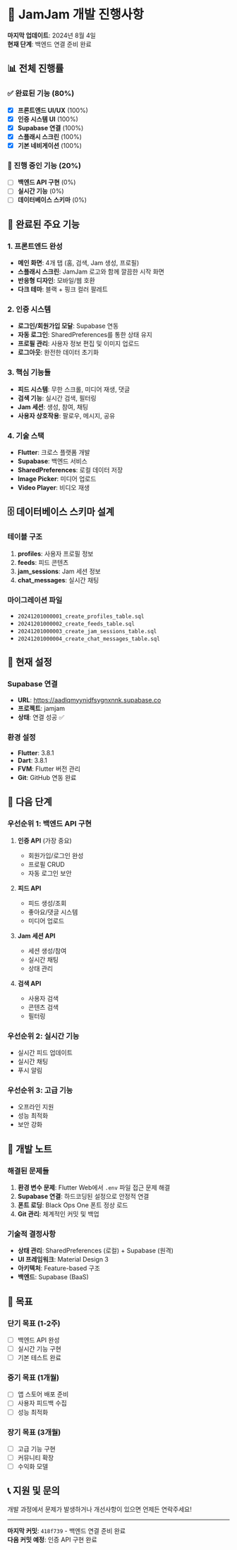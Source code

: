 # 🎵 JamJam 개발 진행사항

**마지막 업데이트**: 2024년 8월 4일  
**현재 단계**: 백엔드 연결 준비 완료

## 📊 전체 진행률

### ✅ 완료된 기능 (80%)
- [x] **프론트엔드 UI/UX** (100%)
- [x] **인증 시스템 UI** (100%)
- [x] **Supabase 연결** (100%)
- [x] **스플래시 스크린** (100%)
- [x] **기본 네비게이션** (100%)

### 🔄 진행 중인 기능 (20%)
- [ ] **백엔드 API 구현** (0%)
- [ ] **실시간 기능** (0%)
- [ ] **데이터베이스 스키마** (0%)

## 🎯 완료된 주요 기능

### 1. 프론트엔드 완성
- **메인 화면**: 4개 탭 (홈, 검색, Jam 생성, 프로필)
- **스플래시 스크린**: JamJam 로고와 함께 깔끔한 시작 화면
- **반응형 디자인**: 모바일/웹 호환
- **다크 테마**: 블랙 + 핑크 컬러 팔레트

### 2. 인증 시스템
- **로그인/회원가입 모달**: Supabase 연동
- **자동 로그인**: SharedPreferences를 통한 상태 유지
- **프로필 관리**: 사용자 정보 편집 및 이미지 업로드
- **로그아웃**: 완전한 데이터 초기화

### 3. 핵심 기능들
- **피드 시스템**: 무한 스크롤, 미디어 재생, 댓글
- **검색 기능**: 실시간 검색, 필터링
- **Jam 세션**: 생성, 참여, 채팅
- **사용자 상호작용**: 팔로우, 메시지, 공유

### 4. 기술 스택
- **Flutter**: 크로스 플랫폼 개발
- **Supabase**: 백엔드 서비스
- **SharedPreferences**: 로컬 데이터 저장
- **Image Picker**: 미디어 업로드
- **Video Player**: 비디오 재생

## 🗄️ 데이터베이스 스키마 설계

### 테이블 구조
1. **profiles**: 사용자 프로필 정보
2. **feeds**: 피드 콘텐츠
3. **jam_sessions**: Jam 세션 정보
4. **chat_messages**: 실시간 채팅

### 마이그레이션 파일
- `20241201000001_create_profiles_table.sql`
- `20241201000002_create_feeds_table.sql`
- `20241201000003_create_jam_sessions_table.sql`
- `20241201000004_create_chat_messages_table.sql`

## 🔧 현재 설정

### Supabase 연결
- **URL**: https://aadlqmyynidfsygnxnnk.supabase.co
- **프로젝트**: jamjam
- **상태**: 연결 성공 ✅

### 환경 설정
- **Flutter**: 3.8.1
- **Dart**: 3.8.1
- **FVM**: Flutter 버전 관리
- **Git**: GitHub 연동 완료

## 🚀 다음 단계

### 우선순위 1: 백엔드 API 구현
1. **인증 API** (가장 중요)
   - 회원가입/로그인 완성
   - 프로필 CRUD
   - 자동 로그인 보안

2. **피드 API**
   - 피드 생성/조회
   - 좋아요/댓글 시스템
   - 미디어 업로드

3. **Jam 세션 API**
   - 세션 생성/참여
   - 실시간 채팅
   - 상태 관리

4. **검색 API**
   - 사용자 검색
   - 콘텐츠 검색
   - 필터링

### 우선순위 2: 실시간 기능
- 실시간 피드 업데이트
- 실시간 채팅
- 푸시 알림

### 우선순위 3: 고급 기능
- 오프라인 지원
- 성능 최적화
- 보안 강화

## 📝 개발 노트

### 해결된 문제들
1. **환경 변수 문제**: Flutter Web에서 `.env` 파일 접근 문제 해결
2. **Supabase 연결**: 하드코딩된 설정으로 안정적 연결
3. **폰트 로딩**: Black Ops One 폰트 정상 로드
4. **Git 관리**: 체계적인 커밋 및 백업

### 기술적 결정사항
- **상태 관리**: SharedPreferences (로컬) + Supabase (원격)
- **UI 프레임워크**: Material Design 3
- **아키텍처**: Feature-based 구조
- **백엔드**: Supabase (BaaS)

## 🎯 목표

### 단기 목표 (1-2주)
- [ ] 백엔드 API 완성
- [ ] 실시간 기능 구현
- [ ] 기본 테스트 완료

### 중기 목표 (1개월)
- [ ] 앱 스토어 배포 준비
- [ ] 사용자 피드백 수집
- [ ] 성능 최적화

### 장기 목표 (3개월)
- [ ] 고급 기능 구현
- [ ] 커뮤니티 확장
- [ ] 수익화 모델

## 📞 지원 및 문의

개발 과정에서 문제가 발생하거나 개선사항이 있으면 언제든 연락주세요!

---

**마지막 커밋**: `418f739` - 백엔드 연결 준비 완료  
**다음 커밋 예정**: 인증 API 구현 완료 